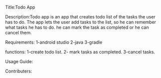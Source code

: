 Title:Todo App

Description:Todo app is an app that creates todo list of the tasks the user has to do. The app lets the user add tasks to the list, 
so he can remember what tasks he has to do. he can mark the task as completed or he can cancel them.

Requirements:
1-android studio 
2-java 
3-gradle

functions:
1-create todo list.
2- mark tasks as completed.
3-cancel tasks.

Usage Guide:

Contributers:
